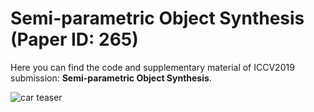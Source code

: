 # Semi-parametric Object Synthesis (Paper ID: 265)

Here you can find the code and supplementary material of ICCV2019 submission: **Semi-parametric Object Synthesis**.

![car teaser](gifs/teaser_car.gif "Rotating cars")
